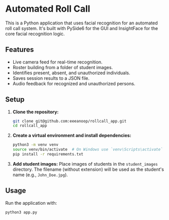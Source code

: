 # Automated Roll Call

This is a Python application that uses facial recognition for an automated roll call system. It's built with PySide6 for the GUI and InsightFace for the core facial recognition logic.

## Features

- Live camera feed for real-time recognition.
- Roster building from a folder of student images.
- Identifies present, absent, and unauthorized individuals.
- Saves session results to a JSON file.
- Audio feedback for recognized and unauthorized persons.

## Setup

1.  **Clone the repository:**
    ```bash
    git clone git@github.com:eeeanoop/rollcall_app.git
    cd rollcall_app
    ```

2.  **Create a virtual environment and install dependencies:**
    ```bash
    python3 -m venv venv
    source venv/bin/activate  # On Windows use `venv\Scripts\activate`
    pip install -r requirements.txt
    ```
3.  **Add student images:**
    Place images of students in the `student_images` directory. The filename (without extension) will be used as the student's name (e.g., `John_Doe.jpg`).

## Usage

Run the application with:
```bash
python3 app.py
```